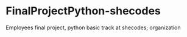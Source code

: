 # FinalProjectPython-shecodes
Employees final project, python basic track at shecodes; organization
